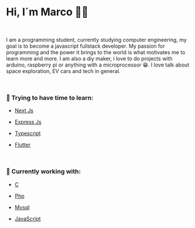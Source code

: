 <h1>Hi, I´m Marco 👋🏻</h1>
<br>

I am a programming student, currently studying computer engineering, my goal is to become a javascript fullstack developer. My passion for programming and the power it brings to the world is what motivates me to learn more and more.
I am also a diy maker, i love to do projects with arduino, raspberry pi or anything with a microprocessor 😁.
I love talk about space exploration, EV cars and tech in general.

<br>
<h3>📖 Trying to have time to learn:</h3>
<ul>
    <li>
        <p>
            <a href="https://nextjs.org/">Next Js</a>
        </p>
    </li>
    <li>
        <p>
            <a href="https://github.com/expressjs/express">Express Js</a>
        </p>
    </li>
    <li>
        <p>
            <a href="https://github.com/microsoft/TypeScript">Typescript</a>
        </p>
    </li>
    <li>
        <p>
            <a href="https://flutter.dev/">Flutter</a>
        </p>
    </li>
</ul>
<br>
<h3>📖 Currently working with:</h3>
<ul>
    <li>
        <p>
           <a href="#">C</a>
        </p>
    </li>
    <li>
        <p>
            <a href="https://www.php.net/docs.php">Php</a>
        </p>
    </li>
    <li>
        <p>
            <a href="https://dev.mysql.com/">Mysql</a>
        </p>
    </li>
    <li>
        <p>
            <a href="#">JavaScript</a>
        </p>
    </li>
</ul>
